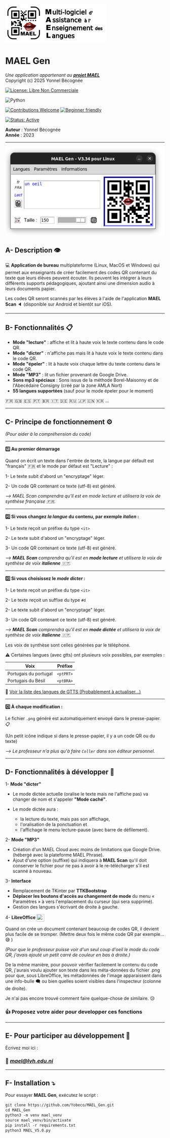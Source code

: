 ![MAEL](https://github.com/Yobeco/MAEL_Phono_fouille/blob/main/readme_assets/Logo-MAEL-120.png "Logo du projet MAEL")

# MAEL Gen

*Une application appartenant au [__projet MAEL__](https://github.com/Yobeco/MAEL_Project)*   
Copyright (c) 2025 Yonnel Bécognée

[![License: Libre Non Commerciale](https://img.shields.io/badge/license-GNU%20GENERAL%20PUBLIC%20LICENSE%20V3-white.svg)](./LICENSE)

![Python](https://img.shields.io/badge/Python-3.10%2B-blue?logo=python&logoColor=yellow)

[![Contributions Welcome](https://img.shields.io/badge/contributions-welcome-009900.svg)](#contributing) [![Beginner friendly](https://img.shields.io/badge/Beginner%20friendly-8A2BE2)]()

[![Status: Active](https://img.shields.io/badge/status-active-009900.svg)]()

**Auteur** : Yonnel Bécognée   
**Année** : 2023

---

![](./readme_assets/MAEL_Gen.png)


## A- Description :eye:

:computer: **Application de bureau** multiplateforme (Linux, MacOS et Windows) qui permet aux enseignants de créer facilement des codes QR contenant du texte que leurs élèves peuvent écouter. 
Ils peuvent les intégrer à leurs différents supports pédagogiques, ajoutant ainsi une dimension audio à leurs documents papier.

Les codes QR seront scannés par les élèves à l'aide de l'application **MAEL Scan** :speaker: (disponible sur Android et bientôt sur iOS).

---

## B- Fonctionnalités :clipboard:

- **Mode "lecture"** : affiche et lit à haute voix le texte contenu dans le code QR.
- **Mode "dicter"** : n'affiche pas mais lit à haute voix le texte contenu dans le code QR.
- **Mode "épeler"** : lit à haute voix chaque lettre du texte contenu dans le code QR.
- **Mode "MP3"** : lit un fichier provenant de Google Drive.
- **Sons mp3 spéciaux** : Sons issus de la méthode Borel-Maisonny et de l'Abecédaire Consigny (créé par  la zone AMLA Nort)
- **55 langues supportées** (sauf pour le mode épeler pour le moment)

:fr: :gb: :es: :portugal: :brazil: :it: :de: :ru: :jp: :cn: :kr: ...


---

## C- Principe de fonctionnement :gear:

*(Pour aider à la compréhension du code)*

---

**:one: Au premier démarrage**

Quand on écrit un texte dans l'entrée de texte, la langue par défault est "français" :fr: et le mode par défaut est "Lecture" :

1- Le texte subit d'abord un "encryptage" léger.

2- Un code QR contenant ce texte (utf-8) est généré.

*⟶ MAEL Scan comprendra qu'il est en mode lecture et utilisera la voix de synthèse française :fr:.*

---

**:two: Si vous changez _la langue_ du contenu, par exemple _italien_ :**

1- Le texte reçoit un préfixe du type `<it>`

2- Le texte subit d'abord un "encryptage" léger.

3- Un code QR contenant ce texte (utf-8) est généré.

*⟶ __MAEL Scan__ comprendra qu'il est en __mode lecture__ et utilisera la voix de synthèse de voix __italienne__ :it:.*

---

**:three: Si vous choisissez le *mode dicter* :**

1- Le texte reçoit un préfixe du type `<it>`

2- Le texte reçoit un suffixe du type `#d`

2- Le texte subit d'abord un "encryptage" léger.

3- Un code QR contenant ce texte (utf-8) est généré.

*⟶ __MAEL Scan__ comprendra qu'il est en __mode dictée__ et utilisera la voix de synthèse de voix __italienne__ :it:.*

Les voix de synthèse sont celles générées par le téléphone.

:warning: Certaines langues (avec gtts) ont plusieurs voix possibles, par exemples :

| Voix | Préfixe |
| ----------- | ----------- |
| Portugais du portugal | `<ptPRT>` |
| Portugais du Bésil | `<ptBRA>` |

:bookmark_tabs: [Voir la liste des langues de GTTS (Probablement à actualiser...)](./readme_assets/Langues_GTTS.pdf)

---

**:four: À chaque modification :**

Le fichier `.png` généré est automatiquement envoyé dans le presse-papier. :clipboard:

(Un petit icône indique si dans le presse-papier, il y a un code QR ou du texte)

*⟶ Le professeur n'a plus qu'à faire `Coller` dans son éditeur personnel.*

---

## D- Fonctionnalités à développer :rocket:

1- **Mode "dicter"**

- Le mode dictée actuelle (oralise le texte mais ne l'affiche pas) va changer de nom et s'appeler **"Mode caché"**.

- Le mode dictée aura :

    - la lecture du texte, mais pas son affichage,
    - l'oralisation de la ponctuation et
    - l'affichage le menu lecture-pause (avec barre de défilement).

2- **Mode "MP3"**

- Création d'un MAEL Cloud avec moins de limitations que Google Drive. (hébergé avec la plateforme MAEL Phrase).
- Ajout d'une option (suffixe) qui indiquera à **MAEL Scan** qu'il doit conserver le fichier pour ne pas à avoir à le re-télécharger s'il est scanné à nouveau.

3- **Interface**

- Remplacement de TKinter par **TTKBootstrap**
- **Déplacer les boutons d'accès au changement de mode** du menu « Paramètres » à vers l'emplacement du curseur (qui sera supprimé).
- Gestion des langues s'écrivant de droite à gauche.

4- **LibreOffice** <img src="https://cdn.simpleicons.org/LibreOffice/FFFF" width="24" height="24" style="vertical-align: middle;" />

Quand on crée un document contenant beaucoup de codes QR, il devient plus facile de se tromper. (Mettre deux fois le même code QR par exemple... :sweat_smile: )

*(Pour que le professeur puisse voir d'un seul coup d'oeil le mode du code QR, j'avais ajouté un petit carré de couleur en bas à droite.)*

De la même manière, pour pouvoir vérifier facilement le contenu du code QR, j'aurais voulu ajouter son texte dans les méta-données du fichier .png pour que, sous LibreOffice, les métadonnées de l'image apparaissent dans une info-bulle :left_speech_bubble: ou bien quelles soient visibles dans l'inspecteur (colonne de droite).

Je n'ai pas encore trouvé comment faire quelque-chose de similaire. :disappointed_relieved:

### :+1: Proposez votre aider pour developper ces fonctions


---

## E- Pour participer au développement :open_hands:

Écrivez moi ici :

### 📨 ***[mael@lvh.edu.ni](mailto:mael@lvh.edu.ni)***

---

## F- Installation :arrow_heading_down:

Pour essayer **MAEL Gen**, exécutez le script :

    git clone https://github.com/Yobeco/MAEL_Gen.git
    cd MAEL_Gen
    python3 -m venv mael_venv
    source mael_venv/bin/activate
    pip install -r requirements.txt
    python3 MAEL_V5.0.py


